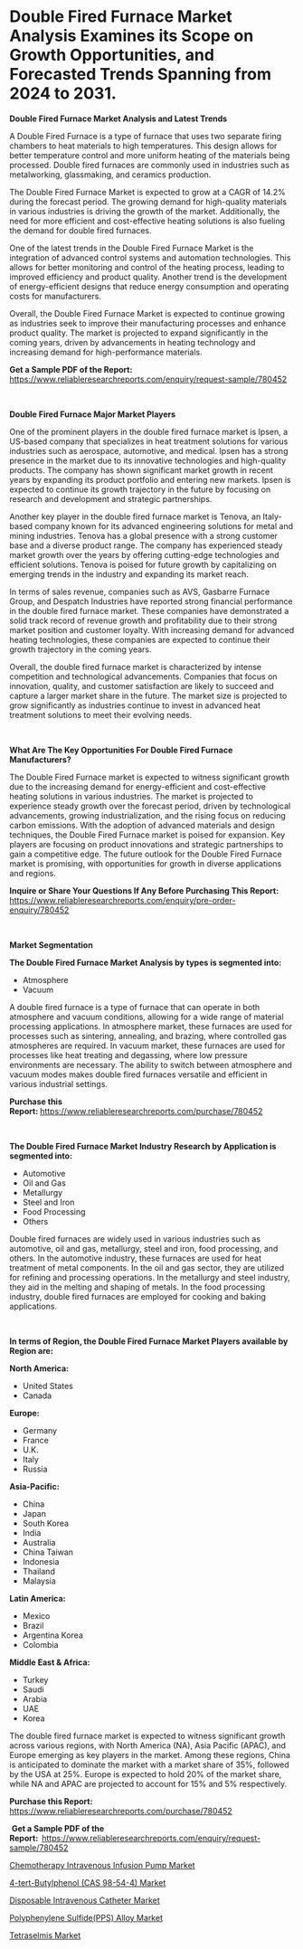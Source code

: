 <p><h1>Double Fired Furnace Market Analysis Examines its Scope on Growth Opportunities, and Forecasted Trends Spanning from 2024 to 2031.</h1></p><p><strong>Double Fired Furnace Market Analysis and Latest Trends</strong></p>
<p><p>A Double Fired Furnace is a type of furnace that uses two separate firing chambers to heat materials to high temperatures. This design allows for better temperature control and more uniform heating of the materials being processed. Double fired furnaces are commonly used in industries such as metalworking, glassmaking, and ceramics production.</p><p>The Double Fired Furnace Market is expected to grow at a CAGR of 14.2% during the forecast period. The growing demand for high-quality materials in various industries is driving the growth of the market. Additionally, the need for more efficient and cost-effective heating solutions is also fueling the demand for double fired furnaces.</p><p>One of the latest trends in the Double Fired Furnace Market is the integration of advanced control systems and automation technologies. This allows for better monitoring and control of the heating process, leading to improved efficiency and product quality. Another trend is the development of energy-efficient designs that reduce energy consumption and operating costs for manufacturers.</p><p>Overall, the Double Fired Furnace Market is expected to continue growing as industries seek to improve their manufacturing processes and enhance product quality. The market is projected to expand significantly in the coming years, driven by advancements in heating technology and increasing demand for high-performance materials.</p></p>
<p><strong>Get a Sample PDF of the Report:&nbsp;</strong> <a href="https://www.reliableresearchreports.com/enquiry/request-sample/780452">https://www.reliableresearchreports.com/enquiry/request-sample/780452</a></p>
<p>&nbsp;</p>
<p><strong>Double Fired Furnace Major Market Players</strong></p>
<p><p>One of the prominent players in the double fired furnace market is Ipsen, a US-based company that specializes in heat treatment solutions for various industries such as aerospace, automotive, and medical. Ipsen has a strong presence in the market due to its innovative technologies and high-quality products. The company has shown significant market growth in recent years by expanding its product portfolio and entering new markets. Ipsen is expected to continue its growth trajectory in the future by focusing on research and development and strategic partnerships.</p><p>Another key player in the double fired furnace market is Tenova, an Italy-based company known for its advanced engineering solutions for metal and mining industries. Tenova has a global presence with a strong customer base and a diverse product range. The company has experienced steady market growth over the years by offering cutting-edge technologies and efficient solutions. Tenova is poised for future growth by capitalizing on emerging trends in the industry and expanding its market reach.</p><p>In terms of sales revenue, companies such as AVS, Gasbarre Furnace Group, and Despatch Industries have reported strong financial performance in the double fired furnace market. These companies have demonstrated a solid track record of revenue growth and profitability due to their strong market position and customer loyalty. With increasing demand for advanced heating technologies, these companies are expected to continue their growth trajectory in the coming years.</p><p>Overall, the double fired furnace market is characterized by intense competition and technological advancements. Companies that focus on innovation, quality, and customer satisfaction are likely to succeed and capture a larger market share in the future. The market size is projected to grow significantly as industries continue to invest in advanced heat treatment solutions to meet their evolving needs.</p></p>
<p>&nbsp;</p>
<p><strong>What Are The Key Opportunities For Double Fired Furnace Manufacturers?</strong></p>
<p><p>The Double Fired Furnace market is expected to witness significant growth due to the increasing demand for energy-efficient and cost-effective heating solutions in various industries. The market is projected to experience steady growth over the forecast period, driven by technological advancements, growing industrialization, and the rising focus on reducing carbon emissions. With the adoption of advanced materials and design techniques, the Double Fired Furnace market is poised for expansion. Key players are focusing on product innovations and strategic partnerships to gain a competitive edge. The future outlook for the Double Fired Furnace market is promising, with opportunities for growth in diverse applications and regions.</p></p>
<p><strong>Inquire or Share Your Questions If Any Before Purchasing This Report:</strong> <a href="https://www.reliableresearchreports.com/enquiry/pre-order-enquiry/780452">https://www.reliableresearchreports.com/enquiry/pre-order-enquiry/780452</a></p>
<p>&nbsp;</p>
<p><strong>Market Segmentation</strong></p>
<p><strong>The Double Fired Furnace Market Analysis by types is segmented into:</strong></p>
<p><ul><li>Atmosphere</li><li>Vacuum</li></ul></p>
<p><p>A double fired furnace is a type of furnace that can operate in both atmosphere and vacuum conditions, allowing for a wide range of material processing applications. In atmosphere market, these furnaces are used for processes such as sintering, annealing, and brazing, where controlled gas atmospheres are required. In vacuum market, these furnaces are used for processes like heat treating and degassing, where low pressure environments are necessary. The ability to switch between atmosphere and vacuum modes makes double fired furnaces versatile and efficient in various industrial settings.</p></p>
<p><strong>Purchase this Report:&nbsp;</strong><a href="https://www.reliableresearchreports.com/purchase/780452">https://www.reliableresearchreports.com/purchase/780452</a></p>
<p>&nbsp;</p>
<p><strong>The Double Fired Furnace Market Industry Research by Application is segmented into:</strong></p>
<p><ul><li>Automotive</li><li>Oil and Gas</li><li>Metallurgy</li><li>Steel and Iron</li><li>Food Processing</li><li>Others</li></ul></p>
<p><p>Double fired furnaces are widely used in various industries such as automotive, oil and gas, metallurgy, steel and iron, food processing, and others. In the automotive industry, these furnaces are used for heat treatment of metal components. In the oil and gas sector, they are utilized for refining and processing operations. In the metallurgy and steel industry, they aid in the melting and shaping of metals. In the food processing industry, double fired furnaces are employed for cooking and baking applications.</p></p>
<p>&nbsp;</p>
<p><strong>In terms of Region, the Double Fired Furnace Market Players available by Region are:</strong></p>
<p>
    <p> <strong> North America: </strong>
        <ul>
            <li>United States</li>
            <li>Canada</li>
        </ul>
        </p> 
    <p> <strong> Europe: </strong>
        <ul>
            <li>Germany</li>
            <li>France</li>
            <li>U.K.</li>
            <li>Italy</li>
            <li>Russia</li>
        </ul>
        </p> 
    <p> <strong> Asia-Pacific: </strong>
        <ul>
            <li>China</li>
            <li>Japan</li>
            <li>South Korea</li>
            <li>India</li>
            <li>Australia</li>
            <li>China Taiwan</li>
            <li>Indonesia</li>
            <li>Thailand</li>
            <li>Malaysia</li>
        </ul>
        </p> 
    <p> <strong> Latin America: </strong>
        <ul>
            <li>Mexico</li>
            <li>Brazil</li>
            <li>Argentina Korea</li>
            <li>Colombia</li>
        </ul>
        </p> 
    <p> <strong> Middle East & Africa: </strong>
        <ul>
            <li>Turkey</li>
            <li>Saudi</li>
            <li>Arabia</li>
            <li>UAE</li>
            <li>Korea</li>
        </ul>
    </p>
    </p>
<p><p>The double fired furnace market is expected to witness significant growth across various regions, with North America (NA), Asia Pacific (APAC), and Europe emerging as key players in the market. Among these regions, China is anticipated to dominate the market with a market share of 35%, followed by the USA at 25%. Europe is expected to hold 20% of the market share, while NA and APAC are projected to account for 15% and 5% respectively.</p></p>
<p><strong>Purchase this Report: </strong><a href="https://www.reliableresearchreports.com/purchase/780452">https://www.reliableresearchreports.com/purchase/780452</a></p>
<p>&nbsp;<strong>Get a Sample PDF of the Report:&nbsp;&nbsp;</strong><a href="https://www.reliableresearchreports.com/enquiry/request-sample/780452">https://www.reliableresearchreports.com/enquiry/request-sample/780452</a></p>
<p><strong></strong></p>
<p><p><a href="https://issuu.com/reportprime-2/docs/chemotherapy-intravenous-infusion-pump-market-size">Chemotherapy Intravenous Infusion Pump Market</a></p><p><a href="https://github.com/lylyparadise/Market-Research-Report-List-2/blob/main/4-tert-butylphenol-cas-98-54-4-market.md">4-tert-Butylphenol (CAS 98-54-4) Market</a></p><p><a href="https://issuu.com/reportprime-2/docs/disposable-intravenous-catheter-market-size-2030.p">Disposable Intravenous Catheter Market</a></p><p><a href="https://github.com/johnbach50/Market-Research-Report-List-2/blob/main/polyphenylene-sulfidepps-alloy-market.md">Polyphenylene Sulfide(PPS) Alloy Market</a></p><p><a href="https://github.com/GroverBarry/Market-Research-Report-List-4/blob/main/tetraselmis-market.md">Tetraselmis Market</a></p></p>